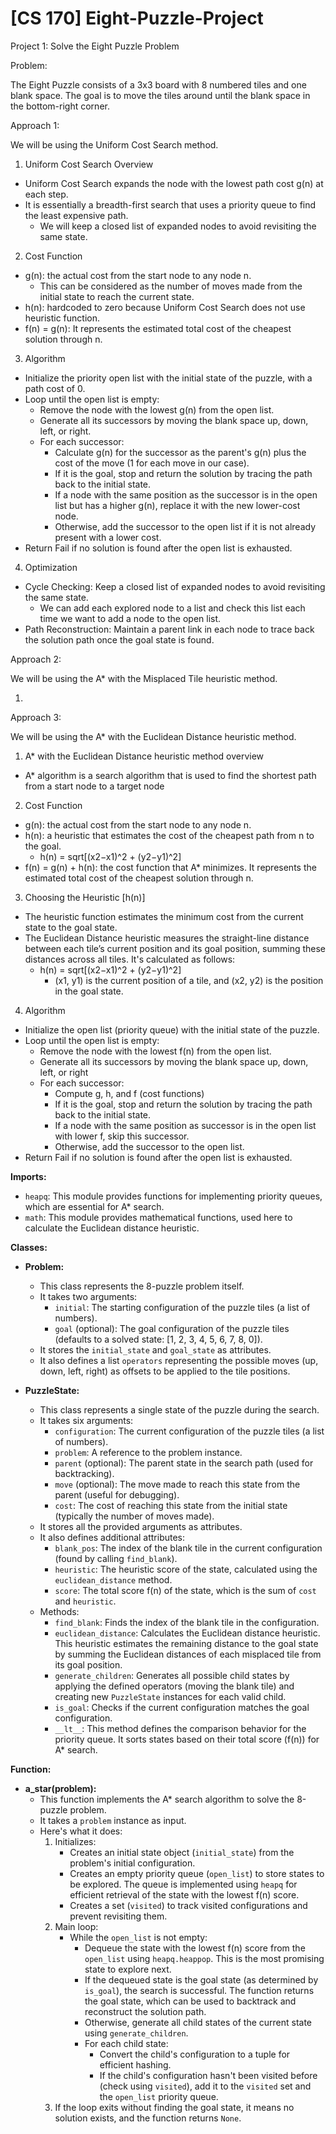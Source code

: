 # [CS 170] Eight-Puzzle-Project
Project 1: Solve the Eight Puzzle Problem

Problem: 

The Eight Puzzle consists of a 3x3 board with 8 numbered tiles and one blank space. The goal is to move the tiles around until the blank space in the bottom-right corner.


Approach 1: 

We will be using the Uniform Cost Search method.

1) Uniform Cost Search Overview

- Uniform Cost Search expands the node with the lowest path cost g(n) at each step.
- It is essentially a breadth-first search that uses a priority queue to find the least expensive path.
    - We will keep a closed list of expanded nodes to avoid revisiting the same state.

2) Cost Function

- g(n): the actual cost from the start node to any node n. 
    - This can be considered as the number of moves made from the initial state to reach the current state.
- h(n): hardcoded to zero because Uniform Cost Search does not use heuristic function.
- f(n) = g(n): It represents the estimated total cost of the cheapest solution through n.

3) Algorithm

- Initialize the priority open list with the initial state of the puzzle, with a path cost of 0.
- Loop until the open list is empty:
    - Remove the node with the lowest g(n) from the open list.
    - Generate all its successors by moving the blank space up, down, left, or right.
    - For each successor:
        - Calculate g(n) for the successor as the parent's g(n) plus the cost of the move (1 for each move in our case).
        - If it is the goal, stop and return the solution by tracing the path back to the initial state.
        - If a node with the same position as the successor is in the open list but has a higher g(n), replace it with the new lower-cost node.
        - Otherwise, add the successor to the open list if it is not already present with a lower cost.
- Return Fail if no solution is found after the open list is exhausted.

4) Optimization 

- Cycle Checking: Keep a closed list of expanded nodes to avoid revisiting the same state. 
    - We can add each explored node to a list and check this list each time we want to add a node to the open list.
- Path Reconstruction: Maintain a parent link in each node to trace back the solution path once the goal state is found.

Approach 2: 

We will be using the A* with the Misplaced Tile heuristic method.

1) 


Approach 3: 

We will be using the A* with the Euclidean Distance heuristic method.

1) A* with the Euclidean Distance heuristic method overview

- A* algorithm is a search algorithm that is used to find the shortest path from a start node to a target node

2) Cost Function

- g(n): the actual cost from the start node to any node n.
- h(n): a heuristic that estimates the cost of the cheapest path from n to the goal. 
    - h(n) = sqrt[(x2​−x1​)^2 + (y2​−y1​)^2​]
- f(n) = g(n) + h(n): the cost function that A* minimizes. It represents the estimated total cost of the cheapest solution through n.

3) Choosing the Heuristic [h(n)]

- The heuristic function estimates the minimum cost from the current state to the goal state. 
- The Euclidean Distance heuristic measures the straight-line distance between each tile’s current position and its goal position, summing these distances across all tiles. It's calculated as follows:
    - h(n) = sqrt[(x2​−x1​)^2 + (y2​−y1​)^2​]
        - (x1, y1) is the current position of a tile, and (x2, y2) is the position in the goal state.

4) Algorithm

- Initialize the open list (priority queue) with the initial state of the puzzle.
- Loop until the open list is empty:
    - Remove the node with the lowest f(n) from the open list.
    - Generate all its successors by moving the blank space up, down, left, or right
    - For each successor:
        - Compute g, h, and f (cost functions)
        - If it is the goal, stop and return the solution by tracing the path back to the initial state.
        - If a node with the same position as successor is in the open list with lower f, skip this successor.
        - Otherwise, add the successor to the open list.
- Return Fail if no solution is found after the open list is exhausted.











**Imports:**

* `heapq`: This module provides functions for implementing priority queues, which are essential for A* search.
* `math`: This module provides mathematical functions, used here to calculate the Euclidean distance heuristic.

**Classes:**

* **Problem:**
    * This class represents the 8-puzzle problem itself.
    * It takes two arguments:
        * `initial`: The starting configuration of the puzzle tiles (a list of numbers).
        * `goal` (optional): The goal configuration of the puzzle tiles (defaults to a solved state: [1, 2, 3, 4, 5, 6, 7, 8, 0]).
    * It stores the `initial_state` and `goal_state` as attributes.
    * It also defines a list `operators` representing the possible moves (up, down, left, right) as offsets to be applied to the tile positions.

* **PuzzleState:**
    * This class represents a single state of the puzzle during the search.
    * It takes six arguments:
        * `configuration`: The current configuration of the puzzle tiles (a list of numbers).
        * `problem`: A reference to the problem instance.
        * `parent` (optional): The parent state in the search path (used for backtracking).
        * `move` (optional): The move made to reach this state from the parent (useful for debugging).
        * `cost`: The cost of reaching this state from the initial state (typically the number of moves made).
    * It stores all the provided arguments as attributes.
    * It also defines additional attributes:
        * `blank_pos`: The index of the blank tile in the current configuration (found by calling `find_blank`).
        * `heuristic`: The heuristic score of the state, calculated using the `euclidean_distance` method.
        * `score`: The total score f(n) of the state, which is the sum of `cost` and `heuristic`.
    * Methods:
        * `find_blank`: Finds the index of the blank tile in the configuration.
        * `euclidean_distance`: Calculates the Euclidean distance heuristic. This heuristic estimates the remaining distance to the goal state by summing the Euclidean distances of each misplaced tile from its goal position. 
        * `generate_children`: Generates all possible child states by applying the defined operators (moving the blank tile) and creating new `PuzzleState` instances for each valid child.
        * `is_goal`: Checks if the current configuration matches the goal configuration.
        * `__lt__`: This method defines the comparison behavior for the priority queue. It sorts states based on their total score (f(n)) for A* search.

**Function:**

* **a_star(problem):**
    * This function implements the A* search algorithm to solve the 8-puzzle problem.
    * It takes a `problem` instance as input.
    * Here's what it does:
        1. Initializes:
            * Creates an initial state object (`initial_state`) from the problem's initial configuration.
            * Creates an empty priority queue (`open_list`) to store states to be explored. The queue is implemented using `heapq` for efficient retrieval of the state with the lowest f(n) score.
            * Creates a set (`visited`) to track visited configurations and prevent revisiting them.
        2. Main loop:
            * While the `open_list` is not empty:
                * Dequeue the state with the lowest f(n) score from the `open_list` using `heapq.heappop`. This is the most promising state to explore next.
                * If the dequeued state is the goal state (as determined by `is_goal`), the search is successful. The function returns the goal state, which can be used to backtrack and reconstruct the solution path.
                * Otherwise, generate all child states of the current state using `generate_children`.
                * For each child state:
                    * Convert the child's configuration to a tuple for efficient hashing.
                    * If the child's configuration hasn't been visited before (check using `visited`), add it to the `visited` set and the `open_list` priority queue.
        3. If the loop exits without finding the goal state, it means no solution exists, and the function returns `None`.


